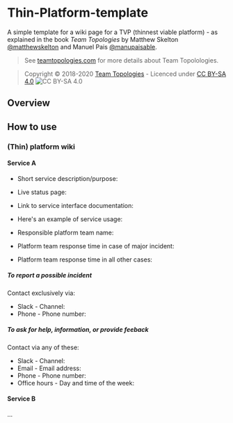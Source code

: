 # Thin-Platform-template
A simple template for a wiki page for a TVP (thinnest viable platform) - as explained in the book _Team Topologies_ by Matthew Skelton [@matthewskelton](https://github.com/matthewskelton) and Manuel Pais [@manupaisable](https://github.com/manupaisable).

> See [teamtopologies.com](https://teamtopologies.com/) for more details about Team Topolologies.

> Copyright © 2018-2020 [Team Topologies](https://teamtopologies.com/) - Licenced under [CC BY-SA 4.0](https://creativecommons.org/licenses/by-sa/4.0/) ![CC BY-SA 4.0](https://licensebuttons.net/l/by-sa/3.0/88x31.png)

## Overview


## How to use


### (Thin) platform wiki

#### Service A
* Short service description/purpose:
* Live status page:

* Link to service interface documentation:  
* Here's an example of service usage:

* Responsible platform team name:
* Platform team response time in case of major incident: 
* Platform team response time in all other cases:

##### To report a possible incident

Contact exclusively via:
* Slack - Channel:
* Phone - Phone number:

##### To ask for help, information, or provide feeback

Contact via any of these:
* Slack - Channel:
* Email - Email address:
* Phone - Phone number:
* Office hours - Day and time of the week:

#### Service B
...

